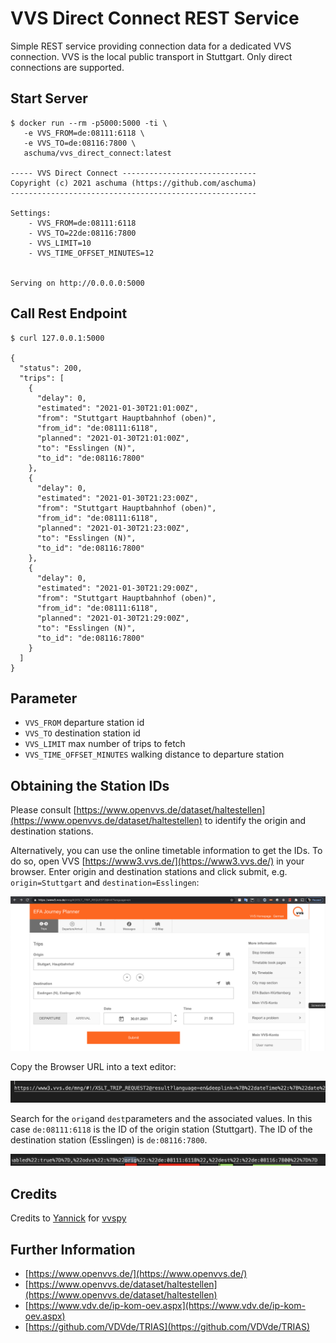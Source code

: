 # VVS Direct Connect REST Service
Simple REST service providing connection data for a dedicated VVS connection. VVS is the local public transport in Stuttgart. Only direct connections are supported.

## Start Server

```shell
$ docker run --rm -p5000:5000 -ti \
   -e VVS_FROM=de:08111:6118 \
   -e VVS_TO=de:08116:7800 \
   aschuma/vvs_direct_connect:latest

----- VVS Direct Connect ------------------------------
Copyright (c) 2021 aschuma (https://github.com/aschuma)
-------------------------------------------------------

Settings:
	- VVS_FROM=de:08111:6118
	- VVS_TO=22de:08116:7800
	- VVS_LIMIT=10
	- VVS_TIME_OFFSET_MINUTES=12


Serving on http://0.0.0.0:5000
```
## Call Rest Endpoint
```shell
$ curl 127.0.0.1:5000

{
  "status": 200,
  "trips": [
    {
      "delay": 0,
      "estimated": "2021-01-30T21:01:00Z",
      "from": "Stuttgart Hauptbahnhof (oben)",
      "from_id": "de:08111:6118",
      "planned": "2021-01-30T21:01:00Z",
      "to": "Esslingen (N)",
      "to_id": "de:08116:7800"
    },
    {
      "delay": 0,
      "estimated": "2021-01-30T21:23:00Z",
      "from": "Stuttgart Hauptbahnhof (oben)",
      "from_id": "de:08111:6118",
      "planned": "2021-01-30T21:23:00Z",
      "to": "Esslingen (N)",
      "to_id": "de:08116:7800"
    },
    {
      "delay": 0,
      "estimated": "2021-01-30T21:29:00Z",
      "from": "Stuttgart Hauptbahnhof (oben)",
      "from_id": "de:08111:6118",
      "planned": "2021-01-30T21:29:00Z",
      "to": "Esslingen (N)",
      "to_id": "de:08116:7800"
    }
  ]
}

```
## Parameter

- `VVS_FROM` departure station id 
- `VVS_TO` destination station id 
- `VVS_LIMIT` max number of trips to fetch
- `VVS_TIME_OFFSET_MINUTES` walking distance to departure station

## Obtaining the Station IDs

Please consult [https://www.openvvs.de/dataset/haltestellen](https://www.openvvs.de/dataset/haltestellen) to identify the origin and destination stations. 

Alternatively, you can use the online timetable information to get the IDs. To do so, open VVS [https://www3.vvs.de/](https://www3.vvs.de/) in your browser. Enter origin and destination stations and click submit, e.g. `origin=Stuttgart` and `destination=Esslingen`:

![VVS](https://raw.githubusercontent.com/aschuma/vvs_direct_connect/main/doc/010_search.png)

Copy the Browser URL into a text editor:

![Search](https://raw.githubusercontent.com/aschuma/vvs_direct_connect/main/doc/020_url.png)

Search for the `orig`and `dest`parameters and the associated values. In this case `de:08111:6118` is the ID of the origin station (Stuttgart).  The ID of the destination station (Esslingen) is `de:08116:7800`.

![URL](https://raw.githubusercontent.com/aschuma/vvs_direct_connect/main/doc/030_url_parameter.png)

## Credits
Credits to [Yannick](https://github.com/zaanposni) for [vvspy](https://pypi.org/project/vvspy/)

## Further Information
* [https://www.openvvs.de/](https://www.openvvs.de/)
* [https://www.openvvs.de/dataset/haltestellen](https://www.openvvs.de/dataset/haltestellen)
* [https://www.vdv.de/ip-kom-oev.aspx](https://www.vdv.de/ip-kom-oev.aspx)
* [https://github.com/VDVde/TRIAS](https://github.com/VDVde/TRIAS)
